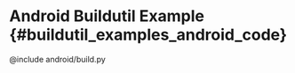 Android Buildutil Example    {#buildutil_examples_android_code}
=========================

@include android/build.py
